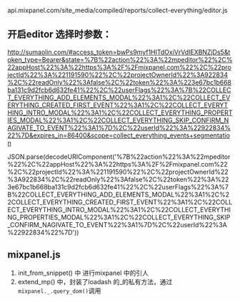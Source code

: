 api.mixpanel.com/site_media/compiled/reports/collect-everything/editor.js

## 开启editor 选择时参数：
  http://sumaolin.com/#access_token=bwPs9myf1HITdOxiVrVdIEXBNZjDs5&token_type=Bearer&state=%7B%22action%22%3A%22mpeditor%22%2C%22appHost%22%3A%22https%3A%2F%2Fmixpanel.com%22%2C%22projectId%22%3A%221191590%22%2C%22projectOwnerId%22%3A922834%2C%22readOnly%22%3Afalse%2C%22token%22%3A%223e67bc1b668ba131c9d2fcb6d632fe41%22%2C%22userFlags%22%3A%7B%22COLLECT_EVERYTHING_ADD_ELEMENTS_MODAL%22%3A1%2C%22COLLECT_EVERYTHING_CREATED_FIRST_EVENT%22%3A1%2C%22COLLECT_EVERYTHING_INTRO_MODAL%22%3A1%2C%22COLLECT_EVERYTHING_PROPERTIES_MODAL%22%3A1%2C%22COLLECT_EVERYTHING_SKIP_CONFIRM_NAGIVATE_TO_EVENT%22%3A1%7D%2C%22userId%22%3A%22922834%22%7D&expires_in=86400&scope=collect_everything_events+segmentation

JSON.parse(decodeURIComponent('%7B%22action%22%3A%22mpeditor%22%2C%22appHost%22%3A%22https%3A%2F%2Fmixpanel.com%22%2C%22projectId%22%3A%221191590%22%2C%22projectOwnerId%22%3A922834%2C%22readOnly%22%3Afalse%2C%22token%22%3A%223e67bc1b668ba131c9d2fcb6d632fe41%22%2C%22userFlags%22%3A%7B%22COLLECT_EVERYTHING_ADD_ELEMENTS_MODAL%22%3A1%2C%22COLLECT_EVERYTHING_CREATED_FIRST_EVENT%22%3A1%2C%22COLLECT_EVERYTHING_INTRO_MODAL%22%3A1%2C%22COLLECT_EVERYTHING_PROPERTIES_MODAL%22%3A1%2C%22COLLECT_EVERYTHING_SKIP_CONFIRM_NAGIVATE_TO_EVENT%22%3A1%7D%2C%22userId%22%3A%22922834%22%7D'))


## mixpanel.js

   1. init_from_snippet() 中 进行mixpanel 中的引人
   2. extend_mp() 中，封装了loadash 的_的私有方法，通过`mixpanel._.query_dom()`调用